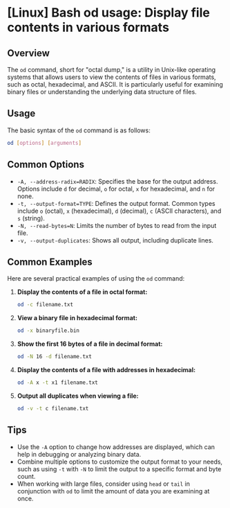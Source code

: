 # [Linux] Bash od usage: Display file contents in various formats

## Overview
The `od` command, short for "octal dump," is a utility in Unix-like operating systems that allows users to view the contents of files in various formats, such as octal, hexadecimal, and ASCII. It is particularly useful for examining binary files or understanding the underlying data structure of files.

## Usage
The basic syntax of the `od` command is as follows:

```bash
od [options] [arguments]
```

## Common Options
- `-A, --address-radix=RADIX`: Specifies the base for the output address. Options include `d` for decimal, `o` for octal, `x` for hexadecimal, and `n` for none.
- `-t, --output-format=TYPE`: Defines the output format. Common types include `o` (octal), `x` (hexadecimal), `d` (decimal), `c` (ASCII characters), and `s` (string).
- `-N, --read-bytes=N`: Limits the number of bytes to read from the input file.
- `-v, --output-duplicates`: Shows all output, including duplicate lines.

## Common Examples
Here are several practical examples of using the `od` command:

1. **Display the contents of a file in octal format:**
   ```bash
   od -c filename.txt
   ```

2. **View a binary file in hexadecimal format:**
   ```bash
   od -x binaryfile.bin
   ```

3. **Show the first 16 bytes of a file in decimal format:**
   ```bash
   od -N 16 -d filename.txt
   ```

4. **Display the contents of a file with addresses in hexadecimal:**
   ```bash
   od -A x -t x1 filename.txt
   ```

5. **Output all duplicates when viewing a file:**
   ```bash
   od -v -t c filename.txt
   ```

## Tips
- Use the `-A` option to change how addresses are displayed, which can help in debugging or analyzing binary data.
- Combine multiple options to customize the output format to your needs, such as using `-t` with `-N` to limit the output to a specific format and byte count.
- When working with large files, consider using `head` or `tail` in conjunction with `od` to limit the amount of data you are examining at once.